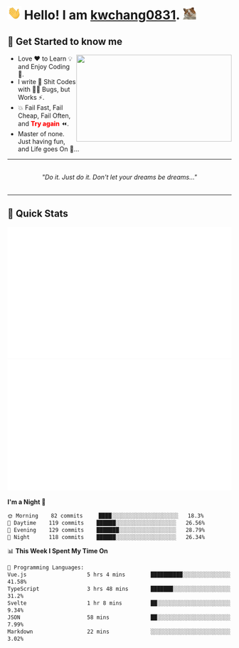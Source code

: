 <h1> <img src="./assets/hi.gif" height="30px"> Hello! I am <a href="https://github.com/kwchang0831">kwchang0831</a>. <img src="./assets/cool-cat.gif" height="30px"> </h1>
</h1>

## 🎉 Get Started to know me

<a href="#"><img align="right" src="https://media.tenor.com/S5qCffxIFdUAAAAC/the-muppet-kermit-the-frog.gif" width="349" height="195" /></a>

- Love ❤️ to Learn 💡 and Enjoy Coding 🤗.
- I write 💩 Shit Codes with 🐛🐛 Bugs, but Works ⚡️.
- 💥 Fail Fast, Fail Cheap, Fail Often, and <span style="color:red;font-weight:800;">Try again</span> ⏪️.
- Master of none. Just having fun, and Life goes On 🌱...

<hr/>
<br/>
<div align="center">
<i>"Do it. Just do it. Don't let your dreams be dreams..." </i>
</div>
<br/>
<hr/>

## 🙈 Quick Stats

![](https://raw.githubusercontent.com/kwchang0831/kwchang0831/output/generated/overview.svg)
![](https://raw.githubusercontent.com/kwchang0831/kwchang0831/output/generated/languages.svg)

<!--START_SECTION:waka-->
**I'm a Night 🦉** 

```text
🌞 Morning    82 commits     ████░░░░░░░░░░░░░░░░░░░░░   18.3% 
🌆 Daytime    119 commits    ██████░░░░░░░░░░░░░░░░░░░   26.56% 
🌃 Evening    129 commits    ███████░░░░░░░░░░░░░░░░░░   28.79% 
🌙 Night      118 commits    ██████░░░░░░░░░░░░░░░░░░░   26.34%

```


📊 **This Week I Spent My Time On** 

```text
💬 Programming Languages: 
Vue.js                   5 hrs 4 mins        ██████████░░░░░░░░░░░░░░░   41.58% 
TypeScript               3 hrs 48 mins       ███████░░░░░░░░░░░░░░░░░░   31.2% 
Svelte                   1 hr 8 mins         ██░░░░░░░░░░░░░░░░░░░░░░░   9.34% 
JSON                     58 mins             ██░░░░░░░░░░░░░░░░░░░░░░░   7.99% 
Markdown                 22 mins             ░░░░░░░░░░░░░░░░░░░░░░░░░   3.02%

```


<!--END_SECTION:waka-->
